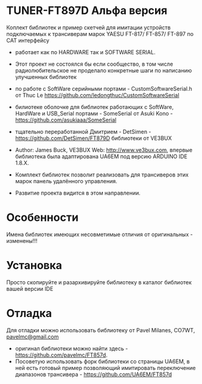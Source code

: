 # TUNER-FT897D Альфа версия
Коплект библиотек и пример скетчей для имитации устройств подключаемых к трансиверам марок YAESU FT-817/ FT-857/ FT-897 по CAT интерфейсу
* работает как по HARDWARE так и SOFTWARE SERIAL.
* Этот проект не состоялся бы если сообщество, в том числе радиолюбительское не проделало конкретные шаги по написанию улучшенных библиотек
* по работе с SoftWare серийными портами - CustomSoftwareSerial.h от Thuc Le https://github.com/ledongthuc/CustomSoftwareSerial
* билиотеке оболочке для библиотек работающих с SoftWare, HardWare и USB_Serial портами - SomeSerial от Asuki Kono - https://github.com/asukiaaa/SomeSerial
* тщательно переработанной Дмитрием - DetSimen  - https://github.com/DetSimen/FT879D библиотеки от  VE3BUX
* Author:  James Buck, VE3BUX   Web:  http://www.ve3bux.com, впервые библиотека была адаптирована UA6EM под версию ARDUINO IDE 1.8.Х.

* Комплект библиотек позволит реализовать для трансиверов этих марок панель удалённого управления.
* Развитие проекта видится в этом направлении.
# Особенности
Имена библиотек имеющих несовметимые отличия от оригинальных - изменены!!!
# Установка
Просто скопируйте и разархивируйте библиотеку в каталог библиотек вашей версии IDE
# Отладка
Для отладки можно использовать библиотеку от Pavel Milanes, CO7WT, pavelmc@gmail.com 
* оригинал библиотеки можно найти здесь - https://github.com/pavelmc/FT857d.
* Посоветую использовать форк библиотеки со страницы UA6EM, в ней есть готовый пример позволяющий имитировать переключение диапазонов трансивера - https://github.com/UA6EM/FT857d 

